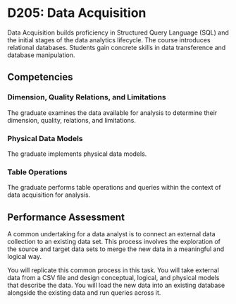 # D205: Data Acquisition
Data Acquisition builds proficiency in Structured Query Language (SQL) and the initial stages of the data analytics lifecycle. The course introduces relational databases. Students gain concrete skills in data transference and database manipulation.

## Competencies
### Dimension, Quality Relations, and Limitations
The graduate examines the data available for analysis to determine their dimension, quality, relations, and limitations.
### Physical Data Models
The graduate implements physical data models.
### Table Operations
The graduate performs table operations and queries within the context of data acquisition for analysis.

## Performance Assessment
A common undertaking for a data analyst is to connect an external data collection to an existing data set. This process involves the exploration of the source and target data sets to merge the new data in a meaningful and logical way. 

You will replicate this common process in this task. You will take external data from a CSV file and design conceptual, logical, and physical models that describe the data. You will load the new data into an existing database alongside the existing data and run queries across it. 
